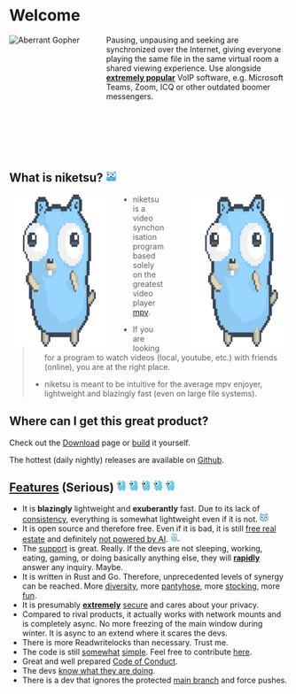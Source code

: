 # Welcome

<div style="margin-bottom: 5rem;" >
<img src="https://i.redd.it/legpnja6soa81.png" alt="Aberrant Gopher" height=200 style="float: left; margin-right: 3rem;"/>

Pausing, unpausing and seeking are synchronized over the Internet, giving everyone playing the same file in the same virtual room a shared viewing experience.
Use alongside <u>**extremely popular**</u> VoIP software, e.g. Microsoft Teams, Zoom, ICQ or other outdated boomer messengers.
</div>


<br>

## What is niketsu? <img src="./images/looking-around.gif" alt="Looking around Gopher" height=20>

<div>
<img src="./images/gopher-dance-long-3x.gif" alt="Dancing Gopher" height=275 width=175 style="float: right; margin-left: 3rem;">
<img src="./images/gopher-dance-long-3x.gif" alt="Dancing Gopher" height=275 width=175 style="float: left; margin-right: 3rem;">

> - niketsu is a video synchonisation program based solely on the greatest video player [mpv](https://github.com/mpv-player/mpv).
>
> - If you are looking for a program to watch videos (local, youtube, etc.) with friends (online), you are at the right place.
>
> - niketsu is meant to be intuitive for the average mpv enjoyer, lightweight and blazingly fast (even on large file systems).
</div>


## Where can I get this great product?

Check out the [Download](./chapter_4.md) page or [build](./chapter_3.md) it yourself.

The hottest (daily nightly) releases are available on [Github](https://github.com/sevenautumns/niketsu/). 


## [Features](https://www.reddit.com/r/ProgrammerHumor/comments/x9w0jh/simple_feature/) (Serious) <img src="./images/run.gif" alt="Running Gopher" height=20> <img src="./images/run.gif" alt="Running Gopher" height=20> <img src="./images/run.gif" alt="Running Gopher" height=20> <img src="./images/run.gif" alt="Running Gopher" height=20> <img src="./images/run.gif" alt="Running Gopher" height=20>

- It is **blazingly** lightweight and **exuberantly** fast. Due to its lack of [consistency](https://www.reddit.com/r/ProgrammerAnimemes/comments/kzt42q/moving_forward_like_ereh_every_time_i_code/), everything is somewhat lightweight even if it is not. <img src="./images/glowstick.gif" alt="Glowstick Gopher" height=16>
- It is open source and therefore free. Even if it is bad, it is still [free real estate](https://www.reddit.com/r/ProgrammerHumor/comments/sl3wyq/steal_what_is_stolen/) and definitely [not powered by AI](https://www.reddit.com/r/ProgrammerHumor/top/?t=year). <img src="./images/network.svg" alt="Network Gopher" height=16>
- The [support](./chapter_6.md) is great. Really. If the devs are not sleeping, working, eating, gaming, or doing basically anything else, they will <u>**rapidly**</u> answer any inquiry. Maybe.
- It is written in Rust and Go. Therefore, unprecedented levels of synergy can be reached. More [diversity](https://i.redd.it/hkg2v5l85od71.png), more [pantyhose](https://i.redd.it/7rnq88ok91k81.jpg), more [stocking](https://www.reddit.com/r/ProgrammerAnimemes/comments/ok4k3e/when_you_take_off_your_programming_socks_its_all/), more [fun](https://www.reddit.com/r/ProgrammerAnimemes/comments/10xtst5/the_interwebs_gives_me_this_impression_about_rust/).
- It is presumably <u>**extremely**</u> [secure](https://www.reddit.com/r/ProgrammerAnimemes/comments/z60qdf/tcp_handshake_chaika_edition/) and cares about  your privacy.
- Compared to rival products, it actually works with network mounts and is completely async. No more freezing of the main window during winter. It is async to an extend where it scares the devs.
- There is more Readwritelocks than necessary. Trust me.
- The code is still [somewhat](https://www.reddit.com/r/ProgrammerAnimemes/comments/lwqtsj/switch_statements_never_heard_of_em/) [simple](https://www.reddit.com/r/ProgrammerAnimemes/comments/n2ctvc/dont_you_love_it_when_that_happens/). Feel free to contribute [here](https://github.com/sevenautumns/niketsu/tree/main).
- Great and well prepared [Code of Conduct](https://www.reddit.com/r/ProgrammerAnimemes/comments/lfcgxy/been_there_ngl/).
- The devs [know what they are doing](https://www.reddit.com/r/ProgrammerAnimemes/comments/ijbykf/maybe_i_should_just_quit/).
- There is a dev that ignores the protected [main branch](https://www.reddit.com/r/ProgrammerHumor/comments/m12sif/topy2k38_animes_with_cute_girls_doing_cute_things/) and force pushes.


